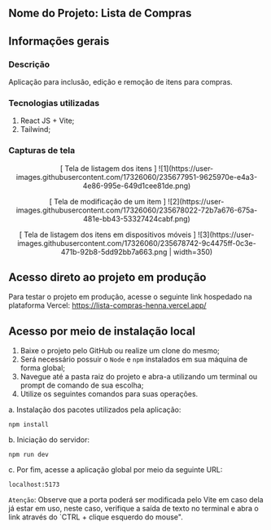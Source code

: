 ## Nome do Projeto: Lista de Compras

## Informações gerais

### Descrição

Aplicação para inclusão, edição e remoção de itens para compras.

### Tecnologias utilizadas

1. React JS + Vite;
2. Tailwind;

### Capturas de tela

<p align="center">
[ Tela de listagem dos itens ]
![1](https://user-images.githubusercontent.com/17326060/235677951-9625970e-e4a3-4e86-995e-649d1cee81de.png)
</p>

<p align="center">
[ Tela de modificação de um item ]
![2](https://user-images.githubusercontent.com/17326060/235678022-72b7a676-675a-481e-bb43-53327424cabf.png)
</p>

<p align="center">
[ Tela de listagem dos itens em dispositivos móveis ]
![3](https://user-images.githubusercontent.com/17326060/235678742-9c4475ff-0c3e-471b-92b8-5dd92bb7a663.png | width=350)
</p>

## Acesso direto ao projeto em produção

Para testar o projeto em produção, acesse o seguinte link hospedado na plataforma Vercel:
https://lista-compras-henna.vercel.app/

## Acesso por meio de instalação local

1. Baixe o projeto pelo GitHub ou realize um clone do mesmo;
2. Será necessário possuir o `Node` e `npm` instalados em sua máquina de forma global;
3. Navegue até a pasta raiz do projeto e abra-a utilizando um terminal ou prompt de comando de sua escolha;
4. Utilize os seguintes comandos para suas operações.

a. Instalação dos pacotes utilizados pela aplicação:

`npm install`

b. Iniciação do servidor:

`npm run dev`  

c. Por fim, acesse a aplicação global por meio da seguinte URL:

`localhost:5173`

`Atenção`: Observe que a porta poderá ser modificada pelo Vite em caso dela já estar em uso, neste caso, verifique a saída de texto no terminal e abra o link através do `CTRL + clique esquerdo do mouse".
